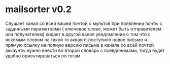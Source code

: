 # mailsorter v0.2
Слушает канал со всей вашей почтой с мультов
при появлении почты с заданными параметрами ( ключевое слово, может быть отправителем или получателем)  кидает в другой канал уведлмление о том что с искомым словом на такой то аккаунт поступило новое письмо и прямую ссылку на полную версию письма в канале со всей почтой
аккаунты нужно внести во второй словарь с псевдонимами, тогда будет удобно ориентироваться по тегам 
